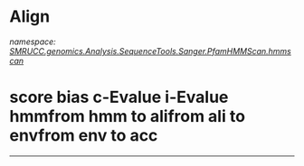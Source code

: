 ﻿# Align
_namespace: [SMRUCC.genomics.Analysis.SequenceTools.Sanger.PfamHMMScan.hmmscan](./index.md)_

# score bias c-Evalue i-Evalue hmmfrom hmm to alifrom ali to envfrom env to acc
 --- ------ ----- --------- --------- ------- ------- ------- ------- ------- ------- ----




